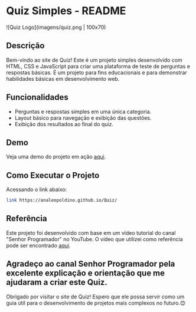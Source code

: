 # Quiz Simples - README

![Quiz Logo](imagens/quiz.png | 100x70)

## Descrição

Bem-vindo ao site de Quiz! Este é um projeto simples desenvolvido com HTML, CSS e JavaScript para criar uma plataforma de teste de perguntas e respostas básicas. É um projeto para fins educacionais e para demonstrar habilidades básicas em desenvolvimento web.

## Funcionalidades

- Perguntas e respostas simples em uma única categoria.
- Layout básico para navegação e exibição das questões.
- Exibição dos resultados ao final do quiz.

## Demo

Veja uma demo do projeto em ação [aqui](https://analeopoldino.github.io/Quiz/).

## Como Executar o Projeto

Acessando o link abaixo:

```bash
link https://analeopoldino.github.io/Quiz/
```
## Referência

Este projeto foi desenvolvido com base em um vídeo tutorial do canal "Senhor Programador" no YouTube. O vídeo que utilizei como referência pode ser encontrado [aqui](https://youtu.be/IV34pOplBsY).

Agradeço ao canal Senhor Programador pela excelente explicação e orientação que me ajudaram a criar este Quiz.
---

Obrigado por visitar o site de Quiz! Espero que ele possa servir como um guia útil para o desenvolvimento de projetos mais complexos no futuro.😊 
